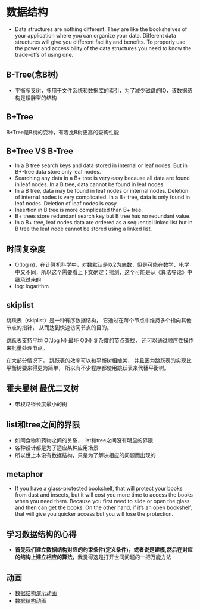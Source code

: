 # 数据结构
* Data structures are nothing different. They are like the bookshelves of your application where you can organize your data. Different data structures will give you different facility and benefits. To properly use the power and accessibility of the data structures you need to know the trade-offs of using one.

## B-Tree(念B树)
* 平衡多叉树，多用于文件系统和数据库的索引，为了减少磁盘的IO，该数据结构是矮胖型的结构
## B+Tree
B+Tree是B树的变种，有着比B树更高的查询性能
## B+Tree VS B-Tree
* In a B tree search keys and data stored in internal or leaf nodes. But in B+-tree data store only leaf nodes. 
* Searching any data in a B+ tree is very easy because all data are found in leaf nodes. In a B tree, data cannot be found in leaf nodes. 
* In a B tree, data may be found in leaf nodes or internal nodes. Deletion of internal nodes is very complicated. In a B+ tree, data is only found in leaf nodes. Deletion of leaf nodes is easy. 
* Insertion in B tree is more complicated than B+ tree. 
* B+ trees store redundant search key but B tree has no redundant value. 
* In a B+ tree, leaf nodes data are ordered as a sequential linked list but in B tree the leaf node cannot be stored using a linked list.

## 时间复杂度
* O(log n)，在计算机科学中，对数默认是以2为底数，但是可能在数学、电学中又不同，所以这个需要看上下文确定；揣测，这个可能是从《算法导论》中继承过来的
* log: logarithm

## skiplist
跳跃表（skiplist）是一种有序数据结构， 它通过在每个节点中维持多个指向其他节点的指针， 从而达到快速访问节点的目的。

跳跃表支持平均 O(\log N) 最坏 O(N) 复杂度的节点查找， 还可以通过顺序性操作来批量处理节点。

在大部分情况下， 跳跃表的效率可以和平衡树相媲美， 并且因为跳跃表的实现比平衡树要来得更为简单， 所以有不少程序都使用跳跃表来代替平衡树。

## 霍夫曼树 最优二叉树 
* 带权路径长度最小的树

## list和tree之间的界限
* 如同食物和药物之间的关系， list和tree之间没有明显的界限
* 各种设计都是为了适应某种应用场景
* 所以世上本没有数据结构，只是为了解决相应的问题而出现的

## metaphor
* If you have a glass-protected bookshelf, that will protect your books from dust and insects, but it will cost you more time to access the books when you need them. Because you first need to slide or open the glass and then can get the books. On the other hand, if it’s an open bookshelf, that will give you quicker access but you will lose the protection.

## 学习数据结构的心得
* **首先我们建立数据结构对应的约束条件(定义条件)，或者说是建模,然后在对应的结构上建立相应的算法**，我觉得这是打开世间问题的一把万能方法

## 动画
* [数据结构演示动画](https://visualgo.net/zh)
* [数据结构动画](https://www.cnblogs.com/xdecode/p/9321848.html)